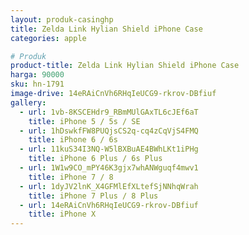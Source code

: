 ```yaml
---
layout: produk-casinghp
title: Zelda Link Hylian Shield iPhone Case
categories: apple

# Produk
product-title: Zelda Link Hylian Shield iPhone Case
harga: 90000
sku: hn-1791
image-drive: 14eRAiCnVh6RHqIeUCG9-rkrov-DBfiuf
gallery:
  - url: 1vb-8KSCEHdr9_RBmMUlGAxTL6cJEf6aT
    title: iPhone 5 / 5s / SE
  - url: 1hDswkfFW8PUQjsCS2q-cq4zCqVjS4FMQ
    title: iPhone 6 / 6s
  - url: 11kuS34I3NQ-W5lBXBuAE4BWhLKt1iPHg
    title: iPhone 6 Plus / 6s Plus
  - url: 1W1w9CO_mPY46K3gjx7whANWguqf4mwv1
    title: iPhone 7 / 8
  - url: 1dyJV2lnK_X4GFMlEfXLtefSjNNhqWrah
    title: iPhone 7 Plus / 8 Plus
  - url: 14eRAiCnVh6RHqIeUCG9-rkrov-DBfiuf
    title: iPhone X
---
```

